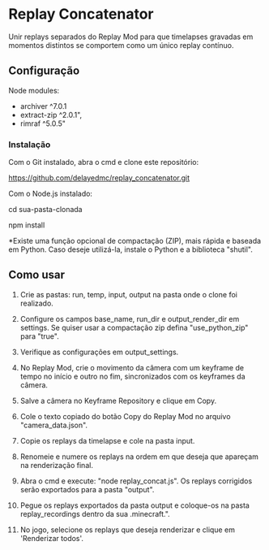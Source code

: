 # Replay Concatenator

Unir replays separados do Replay Mod para que timelapses gravadas em momentos distintos se comportem como um único replay contínuo.

## Configuração

Node modules:
- archiver ^7.0.1
- extract-zip ^2.0.1",
- rimraf ^5.0.5"

### Instalação

Com o Git instalado, abra o cmd e clone este repositório:

https://github.com/delayedmc/replay_concatenator.git


Com o Node.js instalado:

cd sua-pasta-clonada

npm install


*Existe uma função opcional de compactação (ZIP), mais rápida e baseada em Python. Caso deseje utilizá-la, instale o Python e a biblioteca "shutil".

## Como usar

1. Crie as pastas: run, temp, input, output na pasta onde o clone foi realizado.

2. Configure os campos base_name, run_dir e output_render_dir em settings. Se quiser usar a compactação zip defina "use_python_zip" para "true".

3. Verifique as configurações em output_settings.

4. No Replay Mod, crie o movimento da câmera com um keyframe de tempo no início e outro no fim, sincronizados com os keyframes da câmera.

5. Salve a câmera no Keyframe Repository e clique em Copy.

6. Cole o texto copiado do botão Copy do Replay Mod no arquivo "camera_data.json".

7. Copie os replays da timelapse e cole na pasta input.

8. Renomeie e numere os replays na ordem em que deseja que apareçam na renderização final.

9. Abra o cmd e execute: "node replay_concat.js". Os replays corrigidos serão exportados para a pasta "output".

10. Pegue os replays exportados da pasta output e coloque-os na pasta replay_recordings dentro da sua .minecraft.".

11. No jogo, selecione os replays que deseja renderizar e clique em 'Renderizar todos'.
